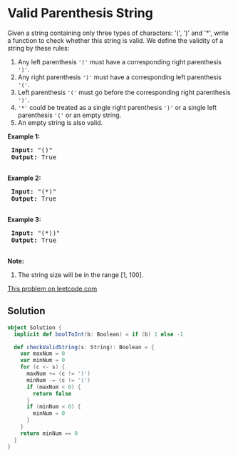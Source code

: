 # Valid Parenthesis String

<p>
 Given a string containing only three types of characters: '(', ')' and '*', write a function to check whether this string is valid. We define the validity of a string by these rules:
 <ol>
 <li>Any left parenthesis <code>'('</code> must have a corresponding right parenthesis <code>')'</code>.</li>
 <li>Any right parenthesis <code>')'</code> must have a corresponding left parenthesis <code>'('</code>.</li>
 <li>Left parenthesis <code>'('</code> must go before the corresponding right parenthesis <code>')'</code>.</li>
 <li><code>'*'</code> could be treated as a single right parenthesis <code>')'</code> or a single left parenthesis <code>'('</code> or an empty string.</li>
 <li>An empty string is also valid.</li>
 </ol>
 </p>
 
 <p><b>Example 1:</b><br />
 <pre>
 <b>Input:</b> "()"
 <b>Output:</b> True
 </pre>
 </p>
 
 <p><b>Example 2:</b><br />
 <pre>
 <b>Input:</b> "(*)"
 <b>Output:</b> True
 </pre>
 </p>
 
 <p><b>Example 3:</b><br />
 <pre>
 <b>Input:</b> "(*))"
 <b>Output:</b> True
 </pre>
 </p>
 
 <p><b>Note:</b><br>
 <ol>
 <li>The string size will be in the range [1, 100].</li>
 </ol>
 </p>

[This problem on leetcode.com](https://leetcode.com/problems/valid-parenthesis-string/)

## Solution

```scala
object Solution {
  implicit def boolToInt(b: Boolean) = if (b) 1 else -1

  def checkValidString(s: String): Boolean = {
    var maxNum = 0
    var minNum = 0
    for (c <- s) {
      maxNum += (c != ')')
      minNum -= (c != '(')
      if (maxNum < 0) {
        return false
      }
      if (minNum < 0) {
        minNum = 0
      }
    }
    return minNum == 0
  }
}
```
